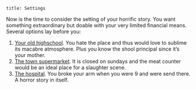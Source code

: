 ```
title: Settings
```
Now is the time to consider the setting of your horrific story. You want something extraordinary but doable with your very limited financial means. Several options lay before you:

1. [Your old highschool](/name/). You hate the place and thus would love to sublime its macabre atmosphere. Plus you know the shool principal since it’s your mother. 
2. [The town supermarket](/name/). It is closed on sundays and the meat counter would be an ideal place for a slaughter scene.
3. [The hospital](/name/). You broke your arm when you were 9 and were send there. A horror story in itself. 
